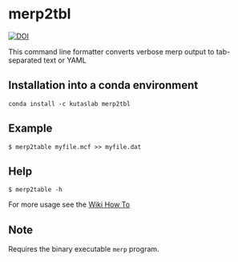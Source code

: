 # merp2tbl
[![DOI](https://zenodo.org/badge/134310918.svg)](https://zenodo.org/badge/latestdoi/134310918)

This command line formatter converts verbose merp output to tab-separated text or YAML

## Installation into a conda environment

```conda install -c kutaslab merp2tbl```

## Example

```$ merp2table myfile.mcf >> myfile.dat```

## Help 

```$ merp2table -h```


For more usage see the [Wiki How To](https://github.com/kutaslab/merp2tbl/wiki/How-to)

## Note

Requires the binary executable `merp` program.

